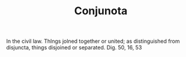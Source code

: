 ---
title: Conjunota
letter: C
permalink: "/definitions/bld-conjunota.html"
body: In the civil law. Thlngs jolned together or united; as distinguished from disjuncta,
  things disjoined or separated. Dig. 50, 16, 53
published_at: '2018-07-07'
source: Black's Law Dictionary 2nd Ed (1910)
layout: post
---
